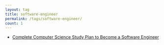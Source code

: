 ```yaml
---
layout: tag
title: software-engineer
permalink: /tags/software-engineer/
count: 1
---
```


- [Complete Computer Science Study Plan to Become a Software Engineer](https://samirpaulb.github.io/blog-jekyll/posts/complete-computer-science-study-plan-to-become-a-software-engineer/)

